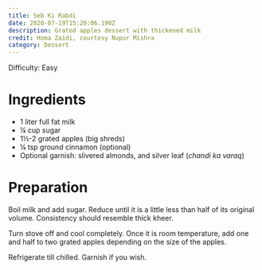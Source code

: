 ```yaml
---
title: Seb Ki Rabdi
date: 2020-07-19T15:20:06.190Z
description: Grated apples dessert with thickened milk
credit: Homa Zaidi, courtesy Nupur Mishra
category: Dessert
---
```

Difficulty: Easy  

# Ingredients
* 1 liter full fat milk
* ¼ cup sugar
* 1½-2 grated apples (big shreds)
* ¼ tsp ground cinnamon (optional)
* Optional garnish: slivered almonds, and silver leaf (_chandi ka varaq_)

# Preparation
Boil milk and add sugar. Reduce until it is a little less than half of its original volume. Consistency should resemble thick kheer.

Turn stove off and cool completely. Once it is room temperature, add one and half to two grated apples depending on the size of the apples. 

Refrigerate till chilled. Garnish if you wish.
